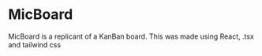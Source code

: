 # MicBoard
MicBoard is a replicant of a KanBan board. This was made using React, .tsx and tailwind css
